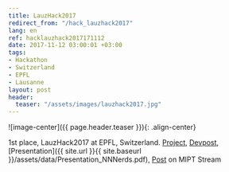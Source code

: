 ```yaml
---
title: LauzHack2017
redirect_from: "/hack_lauzhack2017"
lang: en
ref: hacklauzhack2017171112
date: 2017-11-12 03:00:01 +03:00
tags:
- Hackathon
- Switzerland
- EPFL
- Lausanne
layout: post
header:
  teaser: "/assets/images/lauzhack2017.jpg"
---
```


![image-center]({{ page.header.teaser }}){: .align-center}

1st place, LauzHack2017 at EPFL, Switzerland. [Project](https://github.com/akarazeev/SGS), [Devpost](https://devpost.com/software/nn-nerds), [Presentation]({{ site.url }}{{ site.baseurl }}/assets/data/Presentation_NNNerds.pdf), [Post](http://miptstream.ru/2017/11/18/lauzhack-2017/) on MIPT Stream
